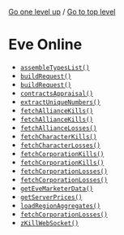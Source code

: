 <!-- generated by markdown-notes-tree -->

<!-- upward navigation links generated by markdown-notes-tree start here -->

[Go one level up](..) / [Go to top level](../..)

<!-- upward navigation links generated by markdown-notes-tree end here -->

# Eve Online

<!-- optional markdown-notes-tree directory description starts here -->

<!-- optional markdown-notes-tree directory description ends here -->

- [`assembleTypesList()`](assembleTypesList\(\).md)
- [`buildRequest()`](buildRequest.md)
- [`buildRequest()`](buildRequest\(\).md)
- [`contractsAppraisal()`](contractsAppraisal\(\).md)
- [`extractUniqueNumbers()`](extractIds\(\).md)
- [`fetchAllianceKills()`](fetchAllianceKills.md)
- [`fetchAllianceKills()`](fetchAllianceKills\(\).md)
- [`fetchAllianceLosses()`](fetchAllianceLoses\(\).md)
- [`fetchCharacterKills()`](fetchCharacterKills\(\).md)
- [`fetchCharacterLosses()`](fetchCharacterLoses\(\).md)
- [`fetchCorporationKills()`](fetchCorporationKills.md)
- [`fetchCorporationKills()`](fetchCorporationKills\(\).md)
- [`fetchCorporationLosses()`](fetchCorporationLoses.md)
- [`fetchCorporationLosses()`](fetchCorporationLoses\(\).md)
- [`getEveMarketerData()`](getEveMarketerData\(\).md)
- [`getServerPrices()`](getServerPrices\(\).md)
- [`loadRegionAggregates()`](loadRegionAggregates\(\).md)
- [`fetchCorporationLosses()`](test.md)
- [`zKillWebSocket()`](zKillWebsocket\(\).md)

